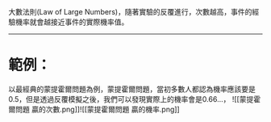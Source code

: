 大數法則(Law of Large Numbers)，隨著實驗的反覆進行，次數越高，事件的經驗機率就會越接近事件的實際機率值。
- - -
# 範例：
以最經典的蒙提霍爾問題為例，蒙提霍爾問題，當初多數人都認為機率應該要是0.5，但是透過反覆模擬之後，我們可以發現實際上的機率會是0.66...，
![[蒙提霍爾問題 贏的次數.png]]![[蒙提霍爾問題 贏的機率.png]]